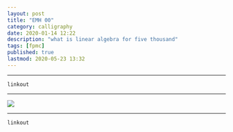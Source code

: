 ```yaml
---
layout: post
title: "EMH 00"
category: calligraphy
date: 2020-01-14 12:22
description: "what is linear algebra for five thousand"
tags: [fpmc]
published: true
lastmod: 2020-05-23 13:32
---
```


*****

`linkout`

*****

<img src="{{ site.url }}/assets/img/ca01.jpg" />


*****
`linkout`
